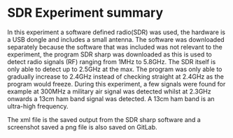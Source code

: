 # SDR Experiment summary

In this experiment a software defined radio(SDR) was used, the hardware is a USB dongle and includes a small antenna. The software was downloaded separately because the software that was included was not relevant to the experiment, the program SDR sharp was downloaded as this is used to detect radio signals (RF) ranging from 1MHz to 5.8GHz. The SDR itself is only able to detect up to 2.5GHz at the max. The program was only able to gradually increase to 2.4GHz instead of checking straight at 2.4GHz as the program would freeze. During this experiment, a few signals were found for example at 300MHz a military air signal was detected whilst at 2.3GHz onwards a 13cm ham band signal was detected. A 13cm ham band is an ultra-high frequency.

The xml file is the saved output from the SDR sharp software and a screenshot saved a png file is also saved on GitLab.